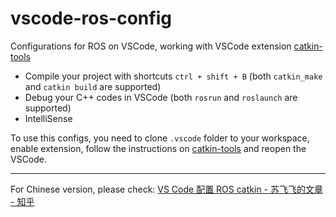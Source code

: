 # vscode-ros-config

Configurations for ROS on VSCode, working with VSCode extension [catkin-tools](https://marketplace.visualstudio.com/items?itemName=betwo.b2-catkin-tools) 

- Compile your project with shortcuts `ctrl + shift + B` (both `catkin_make` and `catkin build` are supported)
- Debug your C++ codes in VSCode (both `rosrun` and `roslaunch` are supported)
- IntelliSense

To use this configs, you need to clone `.vscode` folder to your workspace, enable extension, follow the instructions on [catkin-tools](https://marketplace.visualstudio.com/items?itemName=betwo.b2-catkin-tools) and reopen the VSCode. 


--- 

For Chinese version, please check:
[VS Code 配置 ROS catkin - 苏飞飞的文章 - 知乎](https://zhuanlan.zhihu.com/p/365384185)

